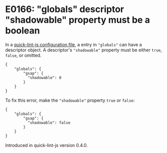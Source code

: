 # E0166: "globals" descriptor "shadowable" property must be a boolean

In a [quick-lint-js configuration file][], a entry in `"globals"` can have a
descriptor object. A descriptor's `"shadowable"` property must be either `true`,
`false`, or omitted.

```quick-lint-js.config
{
    "globals": {
        "gsap": {
          "shadowable": 0
        }
    }
}
```

To fix this error, make the `"shadowable"` property `true` or `false`:

```quick-lint-js.config
{
    "globals": {
        "gsap": {
          "shadowable": false
        }
    }
}
```

[quick-lint-js configuration file]: https://quick-lint-js.com/config/

Introduced in quick-lint-js version 0.4.0.
